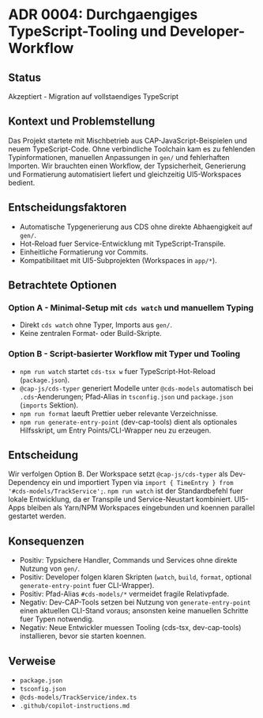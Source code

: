 # ADR 0004: Durchgaengiges TypeScript-Tooling und Developer-Workflow

## Status

Akzeptiert - Migration auf vollstaendiges TypeScript

## Kontext und Problemstellung

Das Projekt startete mit Mischbetrieb aus CAP-JavaScript-Beispielen und neuem TypeScript-Code. Ohne verbindliche Toolchain kam es zu fehlenden Typinformationen, manuellen Anpassungen in `gen/` und fehlerhaften Importen. Wir brauchten einen Workflow, der Typsicherheit, Generierung und Formatierung automatisiert liefert und gleichzeitig UI5-Workspaces bedient.

## Entscheidungsfaktoren

- Automatische Typgenerierung aus CDS ohne direkte Abhaengigkeit auf `gen/`.
- Hot-Reload fuer Service-Entwicklung mit TypeScript-Transpile.
- Einheitliche Formatierung vor Commits.
- Kompatibilitaet mit UI5-Subprojekten (Workspaces in `app/*`).

## Betrachtete Optionen

### Option A - Minimal-Setup mit `cds watch` und manuellem Typing

- Direkt `cds watch` ohne Typer, Imports aus `gen/`.
- Keine zentralen Format- oder Build-Skripte.

### Option B - Script-basierter Workflow mit Typer und Tooling

- `npm run watch` startet `cds-tsx w` fuer TypeScript-Hot-Reload (`package.json`).
- `@cap-js/cds-typer` generiert Modelle unter `@cds-models` automatisch bei `.cds`-Aenderungen; Pfad-Alias in `tsconfig.json` und `package.json` (`imports` Sektion).
- `npm run format` laeuft Prettier ueber relevante Verzeichnisse.
- `npm run generate-entry-point` (dev-cap-tools) dient als optionales Hilfsskript, um Entry Points/CLI-Wrapper neu zu erzeugen.

## Entscheidung

Wir verfolgen Option B. Der Workspace setzt `@cap-js/cds-typer` als Dev-Dependency ein und importiert Typen via `import { TimeEntry } from '#cds-models/TrackService';`. `npm run watch` ist der Standardbefehl fuer lokale Entwicklung, da er Transpile und Service-Neustart kombiniert. UI5-Apps bleiben als Yarn/NPM Workspaces eingebunden und koennen parallel gestartet werden.

## Konsequenzen

- Positiv: Typsichere Handler, Commands und Services ohne direkte Nutzung von `gen/`.
- Positiv: Developer folgen klaren Skripten (`watch`, `build`, `format`, optional `generate-entry-point` fuer CLI-Wrapper).
- Positiv: Pfad-Alias `#cds-models/*` vermeidet fragile Relativpfade.
- Negativ: Dev-CAP-Tools setzen bei Nutzung von `generate-entry-point` einen aktuellen CLI-Stand voraus; ansonsten keine manuellen Schritte fuer Typen notwendig.
- Negativ: Neue Entwickler muessen Tooling (cds-tsx, dev-cap-tools) installieren, bevor sie starten koennen.

## Verweise

- `package.json`
- `tsconfig.json`
- `@cds-models/TrackService/index.ts`
- `.github/copilot-instructions.md`
